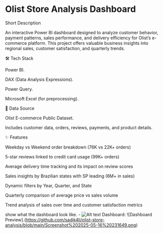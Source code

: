 # Olist Store Analysis Dashboard

 Short Description
 
An interactive Power BI dashboard designed to analyze customer behavior, payment patterns, sales performance, and delivery efficiency for Olist’s e-commerce platform. This project offers valuable business insights into regional sales, customer satisfaction, and quarterly trends.

🛠 Tech Stack

Power BI.

DAX (Data Analysis Expressions).

Power Query.

Microsoft Excel (for preprocessing).

📂 Data Source

Olist E-commerce Public Dataset.

Includes customer data, orders, reviews, payments, and product details.

✨ Features

Weekday vs Weekend order breakdown (76K vs 22K+ orders)

5-star reviews linked to credit card usage (99K+ orders)

Average delivery time tracking and its impact on review scores

Sales insights by Brazilian states with SP leading (6M+ in sales)

Dynamic filters by Year, Quarter, and State

Quarterly comparison of average price vs sales volume

Trend analysis of sales over time and customer satisfaction metrics

show what the dashboard look like. - ![Alt text](https://github.com/username/repo/assets/image.png)
Dashboard: ![Dashboard Preview].(https://github.com/sadik4li/olist-store-analysis/blob/main/Screenshot%202025-05-16%20231649.png)

